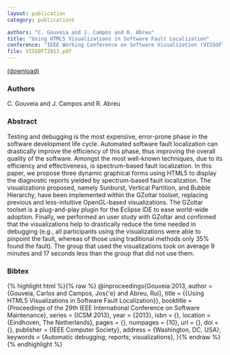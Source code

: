 ```yaml
---
layout: publication
category: publications

authors: "C. Gouveia and J. Campos and R. Abreu"
title: "Using HTML5 Visualizations in Software Fault Localization"
conference: "IEEE Working Conference on Software Visualization (VISSOFT), co-located with the IEEE International Conference on Software Maintenance (ICSM), 2013"
file: VISSOFT2013.pdf
---
```


<a href="../VISSOFT2013.pdf"><i class="fa fa-file-pdf-o"></i> (download)</a>

### Authors

C. Gouveia and J. Campos and R. Abreu

### Abstract

Testing and debugging is the most expensive, error-prone phase in the software development life cycle. Automated software fault localization can drastically improve the efficiency of this phase, thus improving the overall quality of the software. Amongst the most well-known techniques, due to its efficiency and effectiveness, is spectrum-based fault localization. In this paper, we propose three dynamic graphical forms using HTML5 to display the diagnostic reports yielded by spectrum-based fault localization. The visualizations proposed, namely Sunburst, Vertical Partition, and Bubble Hierarchy, have been implemented within the GZoltar toolset, replacing previous and less-intuitive OpenGL-based visualizations. The GZoltar toolset is a plug-and-play plugin for the Eclipse IDE to ease world-wide adoption. Finally, we performed an user study with GZoltar and confirmed that the visualizations help to drastically reduce the time needed in debugging (e.g., all participants using the visualizations were able to pinpoint the fault, whereas of those using traditional methods only 35% found the fault). The group that used the visualizations took on average 9 minutes and 17 seconds less than the group that did not use them.

### Bibtex

{% highlight html %}{% raw %}
@inproceedings{Gouveia:2013,
  author = {Gouveia, Carlos and Campos, Jos{\'e} and Abreu, Rui},
  title = {{Using HTML5 Visualizations in Software Fault Localization}},
  booktitle = {Proceedings of the 29th IEEE International Conference on Software
  Maintenance},
  series = {ICSM 2013},
  year = {2013},
  isbn = {},
  location = {Eindhoven, The Netherlands},
  pages = {},
  numpages = {10},
  url = {},
  doi = {},
  publisher = {IEEE Computer Society},
  address = {Washington, DC, USA},
  keywords = {Automatic debugging; reports; visualizations},
}{% endraw %}
{% endhighlight %}
